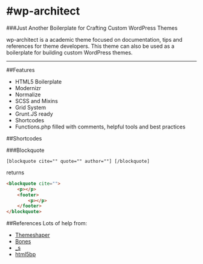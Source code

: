 #wp-architect
============
###Just Another Boilerplate for Crafting Custom WordPress Themes

wp-architect is a academic theme focused on documentation, tips and references
for theme developers. This theme can also be used as a boilerplate for building
custom WordPress themes.  

<hr>

##Features
* HTML5 Boilerplate
* Modernizr
* Normalize
* SCSS and Mixins
* Grid System
* Grunt.JS ready
* Shortcodes
* Functions.php filled with comments, helpful tools and best practices

##Shortcodes

###Blockquote

```
[blockquote cite="" quote="" author=""] [/blockquote]
```
returns

```html
<blockquote cite="">
    <p></p>
    <footer>
        <p></p>
    </footer>
</blockquote>
```

##References
Lots of help from:
* [Themeshaper](http://themeshaper.com/2012/10/22/the-themeshaper-wordpress-theme-tutorial-2nd-edition/)
* [Bones](http://themble.com/bones/)
* [_s](https://github.com/Automattic/_s)
* [html5bp](http://html5boilerplate.com/)
